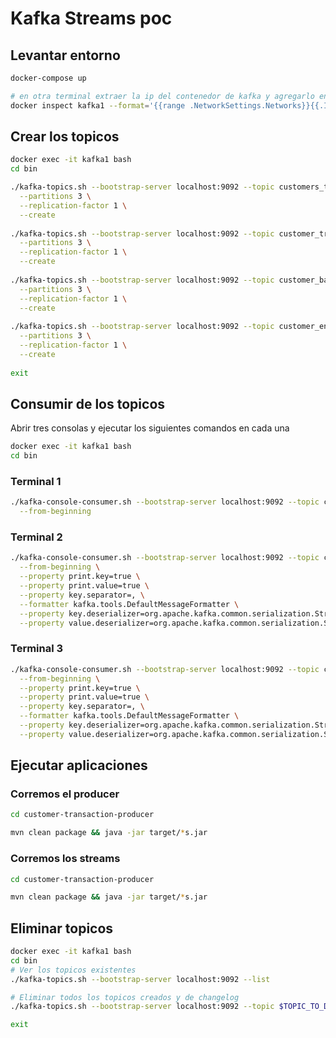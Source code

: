 # Kafka Streams poc

## Levantar entorno

```bash
docker-compose up

# en otra terminal extraer la ip del contenedor de kafka y agregarlo en el /etc/hosts con en nombre kafka1.
docker inspect kafka1 --format='{{range .NetworkSettings.Networks}}{{.IPAddress}}{{end}}'
```

## Crear los topicos

```bash
docker exec -it kafka1 bash
cd bin

./kafka-topics.sh --bootstrap-server localhost:9092 --topic customers_transfer \
  --partitions 3 \
  --replication-factor 1 \
  --create
  
./kafka-topics.sh --bootstrap-server localhost:9092 --topic customer_transaction_keyed \
  --partitions 3 \
  --replication-factor 1 \
  --create
  
./kafka-topics.sh --bootstrap-server localhost:9092 --topic customer_balance \
  --partitions 3 \
  --replication-factor 1 \
  --create
  
./kafka-topics.sh --bootstrap-server localhost:9092 --topic customer_enrichment \
  --partitions 3 \
  --replication-factor 1 \
  --create
  
exit
```

## Consumir de los topicos

Abrir tres consolas y ejecutar los siguientes comandos en cada una

```bash
docker exec -it kafka1 bash
cd bin
```

### Terminal 1

```bash
./kafka-console-consumer.sh --bootstrap-server localhost:9092 --topic customers_transfer \
  --from-beginning
```

### Terminal 2

```bash
./kafka-console-consumer.sh --bootstrap-server localhost:9092 --topic customer_balance \
  --from-beginning \
  --property print.key=true \
  --property print.value=true \
  --property key.separator=, \
  --formatter kafka.tools.DefaultMessageFormatter \
  --property key.deserializer=org.apache.kafka.common.serialization.StringDeserializer \
  --property value.deserializer=org.apache.kafka.common.serialization.StringDeserializer 
```

### Terminal 3

```bash
./kafka-console-consumer.sh --bootstrap-server localhost:9092 --topic customer_enrichment \
  --from-beginning \
  --property print.key=true \
  --property print.value=true \
  --property key.separator=, \
  --formatter kafka.tools.DefaultMessageFormatter \
  --property key.deserializer=org.apache.kafka.common.serialization.StringDeserializer \
  --property value.deserializer=org.apache.kafka.common.serialization.StringDeserializer
```

## Ejecutar aplicaciones

### Corremos el producer

```bash
cd customer-transaction-producer

mvn clean package && java -jar target/*s.jar
```

### Corremos los streams

```bash
cd customer-transaction-producer

mvn clean package && java -jar target/*s.jar
```

## Eliminar topicos

```bash
docker exec -it kafka1 bash
cd bin
# Ver los topicos existentes
./kafka-topics.sh --bootstrap-server localhost:9092 --list

# Eliminar todos los topicos creados y de changelog
./kafka-topics.sh --bootstrap-server localhost:9092 --topic $TOPIC_TO_DELETE --delete

exit
```

